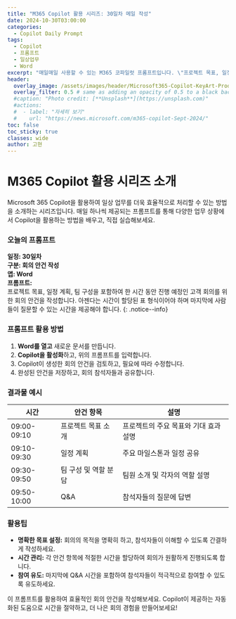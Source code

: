 ```yaml
---
title: "M365 Copilot 활용 시리즈: 30일차 메일 작성"
date: 2024-10-30T03:00:00
categories:
  - Copilot Daily Prompt
tags:
  - Copilot
  - 프롬프트
  - 일상업무
  - Word
excerpt: "매일매일 사용할 수 있는 M365 코파일럿 프롬프트입니다. \"프로젝트 목표, 일정 계획, 팀 구성을 포함하여 한 시간 동안 진행 예정인 고객 회의를 위한 회의 안건을 작성합니다. 아젠다는 시간이 할당된 표 형식이어야 하며 마지막에 사람들이 질문할 수 있는 시간을 제공해야 합니다.\""
header:
  overlay_image: /assets/images/header/Microsoft365-Copilot-KeyArt-Productivity-6K-01.png
  overlay_filter: 0.5 # same as adding an opacity of 0.5 to a black background
  #caption: "Photo credit: [**Unsplash**](https://unsplash.com)"
  #actions:
  #  - label: "자세히 보기"
  #    url: "https://news.microsoft.com/m365-copilot-Sept-2024/"
toc: false
toc_sticky: true
classes: wide
author: 고현
---
```


# M365 Copilot 활용 시리즈 소개

Microsoft 365 Copilot을 활용하여 일상 업무를 더욱 효율적으로 처리할 수 있는 방법을 소개하는 시리즈입니다. 매일 하나씩 제공되는 프롬프트를 통해 다양한 업무 상황에서 Copilot을 활용하는 방법을 배우고, 직접 실습해보세요.

### 오늘의 프롬프트

**일정: 30일차**  
**구분: 회의 안건 작성**  
**앱: Word**  
**프롬프트:**  
프로젝트 목표, 일정 계획, 팀 구성을 포함하여 한 시간 동안 진행 예정인 고객 회의를 위한 회의 안건을 작성합니다. 아젠다는 시간이 할당된 표 형식이어야 하며 마지막에 사람들이 질문할 수 있는 시간을 제공해야 합니다.
{: .notice--info}

### 프롬프트 활용 방법

1. **Word를 열고** 새로운 문서를 만듭니다.
2. **Copilot을 활성화**하고, 위의 프롬프트를 입력합니다.
3. Copilot이 생성한 회의 안건을 검토하고, 필요에 따라 수정합니다.
4. 완성된 안건을 저장하고, 회의 참석자들과 공유합니다.

### 결과물 예시

| 시간       | 안건 항목                | 설명                                    |
|------------|--------------------------|-----------------------------------------|
| 09:00-09:10 | 프로젝트 목표 소개       | 프로젝트의 주요 목표와 기대 효과 설명  |
| 09:10-09:30 | 일정 계획                | 주요 마일스톤과 일정 공유               |
| 09:30-09:50 | 팀 구성 및 역할 분담     | 팀원 소개 및 각자의 역할 설명           |
| 09:50-10:00 | Q&A                      | 참석자들의 질문에 답변                  |

### 활용팁

- **명확한 목표 설정:** 회의의 목적을 명확히 하고, 참석자들이 이해할 수 있도록 간결하게 작성하세요.
- **시간 관리:** 각 안건 항목에 적절한 시간을 할당하여 회의가 원활하게 진행되도록 합니다.
- **참여 유도:** 마지막에 Q&A 시간을 포함하여 참석자들이 적극적으로 참여할 수 있도록 유도하세요.

이 프롬프트를 활용하여 효율적인 회의 안건을 작성해보세요. Copilot이 제공하는 자동화된 도움으로 시간을 절약하고, 더 나은 회의 경험을 만들어보세요!


